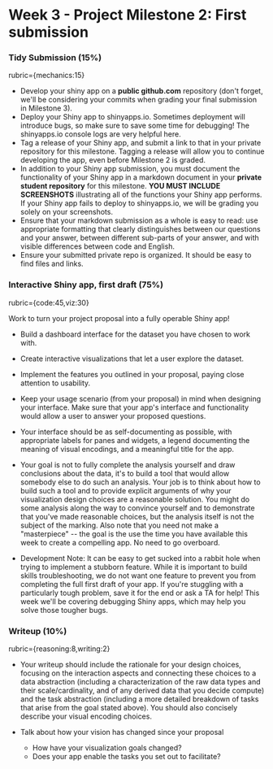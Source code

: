 # Week 3 - Project Milestone 2: First submission

### Tidy Submission (15%)

rubric={mechanics:15}

* Develop your shiny app on a **public github.com** repository (don't forget, we'll be considering your commits when grading your final submission in Milestone 3).
* Deploy your Shiny app to shinyapps.io. Sometimes deployment will introduce bugs, so make sure to save some time for debugging! The shinyapps.io console logs are very helpful here.
* Tag a release of your Shiny app, and submit a link to that in your private repository for this milestone. Tagging a release will allow you to continue developing the app, even before Milestone 2 is graded.
* In addition to your Shiny app submission, you must document the functionality of your Shiny app in a markdown document in your **private student repository** for this milestone. **YOU MUST INCLUDE SCREENSHOTS** illustrating all of the functions your Shiny app performs. If your Shiny app fails to deploy to shinyapps.io, we will be grading you solely on your screenshots.
* Ensure that your markdown submission as a whole is easy to read: use appropriate formatting that clearly distinguishes between our questions and your answer, between different sub-parts of your answer, and with visible differences between code and English.
* Ensure your submitted private repo is organized. It should be easy to find files and links.

### Interactive Shiny app, first draft (75%)

rubric={code:45,viz:30}

Work to turn your project proposal into a fully operable Shiny app!

* Build a dashboard interface for the dataset you have chosen to work with.
* Create interactive visualizations that let a user explore the dataset.
* Implement the features you outlined in your proposal, paying close attention to usability.
* Keep your usage scenario (from your proposal) in mind when designing your interface. Make sure that your app's interface and functionality would allow a user to answer your proposed questions.
* Your interface should be as self-documenting as possible, with appropriate labels for panes and widgets, a legend documenting the meaning of visual encodings, and a meaningful title for the app.
* Your goal is not to fully complete the analysis yourself and draw conclusions about the data, it's to build a tool that would allow somebody else to do such an analysis. Your job is to think about how to build such a tool and to provide explicit arguments of why your visualization design choices are a reasonable solution. You might do some analysis along the way to convince yourself and to demonstrate that you've made reasonable choices, but the analysis itself is not the subject of the marking. Also note that you need not make a "masterpiece" -- the goal is the use the time you have available this week to create a compelling app. No need to go overboard.

* Development Note: It can be easy to get sucked into a rabbit hole when trying to implement a stubborn feature. While it is important to build skills troubleshooting, we do not want one feature to prevent you from completing the full first draft of your app. If you're stuggling with a particularly tough problem, save it for the end or ask a TA for help! This week we'll be covering debugging Shiny apps, which may help you solve those tougher bugs.

### Writeup (10%)

rubric={reasoning:8,writing:2}

* Your writeup should include the rationale for your design choices, focusing on the interaction aspects and connecting these choices to a data abstraction (including a characterization of the raw data types and their scale/cardinality, and of any derived data that you decide compute) and the task abstraction (including a more detailed breakdown of tasks that arise from the goal stated above). You should also concisely describe your visual encoding choices.

* Talk about how your vision has changed since your proposal
  * How have your visualization goals changed?
  * Does your app enable the tasks you set out to facilitate?
